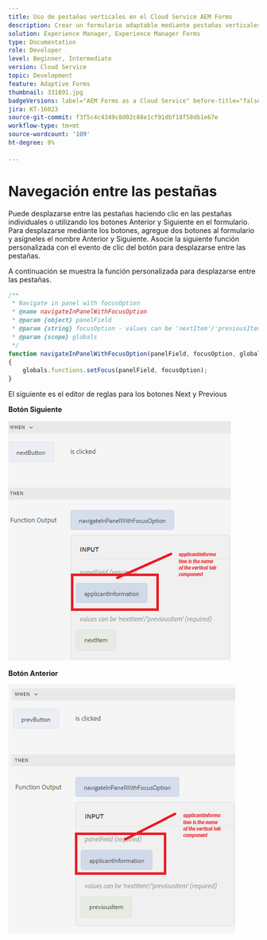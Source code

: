 ```yaml
---
title: Uso de pestañas verticales en el Cloud Service AEM Forms
description: Crear un formulario adaptable mediante pestañas verticales
solution: Experience Manager, Experience Manager Forms
type: Documentation
role: Developer
level: Beginner, Intermediate
version: Cloud Service
topic: Development
feature: Adaptive Forms
thumbnail: 331891.jpg
badgeVersions: label="AEM Forms as a Cloud Service" before-title="false"
jira: KT-16023
source-git-commit: f3f5c4c4349c8d02c88e1cf91dbf18f58db1e67e
workflow-type: tm+mt
source-wordcount: '109'
ht-degree: 0%

---
```


# Navegación entre las pestañas

Puede desplazarse entre las pestañas haciendo clic en las pestañas individuales o utilizando los botones Anterior y Siguiente en el formulario.
Para desplazarse mediante los botones, agregue dos botones al formulario y asígneles el nombre Anterior y Siguiente. Asocie la siguiente función personalizada con el evento de clic del botón para desplazarse entre las pestañas.

A continuación se muestra la función personalizada para desplazarse entre las pestañas.



```javascript
/**
 * Navigate in panel with focusOption
 * @name navigateInPanelWithFocusOption
 * @param {object} panelField
 * @param {string} focusOption - values can be 'nextItem'/'previousItem'
 * @param {scope} globals
 */
function navigateInPanelWithFocusOption(panelField, focusOption, globals)
{
    globals.functions.setFocus(panelField, focusOption);
}
```

El siguiente es el editor de reglas para los botones Next y Previous

**Botón Siguiente**

![botón siguiente](assets/next-button.png)

**Botón Anterior**

![botón anterior](assets/prev-button.png)

